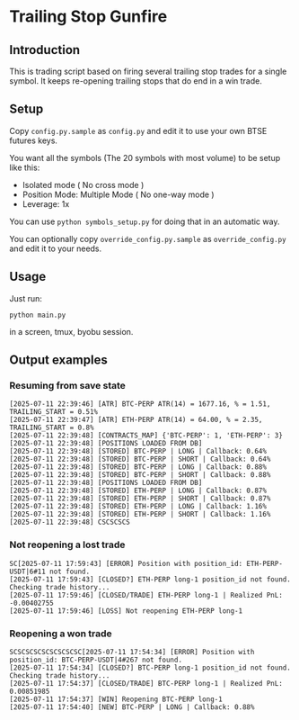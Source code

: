 # Trailing Stop Gunfire

## Introduction

This is trading script based on firing several trailing stop trades for a single symbol.
It keeps re-opening trailing stops that do end in a win trade.

## Setup

Copy `config.py.sample` as `config.py` and edit it to use your own BTSE futures keys.

You want all the symbols (The 20 symbols with most volume) to be setup like this:

- Isolated mode ( No cross mode )
- Position Mode: Multiple Mode ( No one-way mode )
- Leverage: 1x

You can use `python symbols_setup.py` for doing that in an automatic way.

You can optionally copy `override_config.py.sample` as `override_config.py` and edit it to your needs.

## Usage

Just run:

```
python main.py
```

in a screen, tmux, byobu session.

## Output examples

### Resuming from save state

```
[2025-07-11 22:39:46] [ATR] BTC-PERP ATR(14) = 1677.16, % = 1.51, TRAILING_START = 0.51%
[2025-07-11 22:39:47] [ATR] ETH-PERP ATR(14) = 64.00, % = 2.35, TRAILING_START = 0.8%
[2025-07-11 22:39:48] [CONTRACTS_MAP] {'BTC-PERP': 1, 'ETH-PERP': 3}
[2025-07-11 22:39:48] [POSITIONS LOADED FROM DB]
[2025-07-11 22:39:48] [STORED] BTC-PERP | LONG | Callback: 0.64%
[2025-07-11 22:39:48] [STORED] BTC-PERP | SHORT | Callback: 0.64%
[2025-07-11 22:39:48] [STORED] BTC-PERP | LONG | Callback: 0.88%
[2025-07-11 22:39:48] [STORED] BTC-PERP | SHORT | Callback: 0.88%
[2025-07-11 22:39:48] [POSITIONS LOADED FROM DB]
[2025-07-11 22:39:48] [STORED] ETH-PERP | LONG | Callback: 0.87%
[2025-07-11 22:39:48] [STORED] ETH-PERP | SHORT | Callback: 0.87%
[2025-07-11 22:39:48] [STORED] ETH-PERP | LONG | Callback: 1.16%
[2025-07-11 22:39:48] [STORED] ETH-PERP | SHORT | Callback: 1.16%
[2025-07-11 22:39:48] CSCSCSCS
```

### Not reopening a lost trade

```
SC[2025-07-11 17:59:43] [ERROR] Position with position_id: ETH-PERP-USDT|6#11 not found.                                                                                                     
[2025-07-11 17:59:43] [CLOSED?] ETH-PERP long-1 position_id not found. Checking trade history...                                                                                             
[2025-07-11 17:59:46] [CLOSED/TRADE] ETH-PERP long-1 | Realized PnL: -0.00402755                                                                                                             
[2025-07-11 17:59:46] [LOSS] Not reopening ETH-PERP long-1
```

### Reopening a won trade

```
SCSCSCSCSCSCSCSCSC[2025-07-11 17:54:34] [ERROR] Position with position_id: BTC-PERP-USDT|4#267 not found.                                                                                    
[2025-07-11 17:54:34] [CLOSED?] BTC-PERP long-1 position_id not found. Checking trade history...                                                                                             
[2025-07-11 17:54:37] [CLOSED/TRADE] BTC-PERP long-1 | Realized PnL: 0.00851985                                                                                                              
[2025-07-11 17:54:37] [WIN] Reopening BTC-PERP long-1                                                                                                                                        
[2025-07-11 17:54:40] [NEW] BTC-PERP | LONG | Callback: 0.88% 
```
